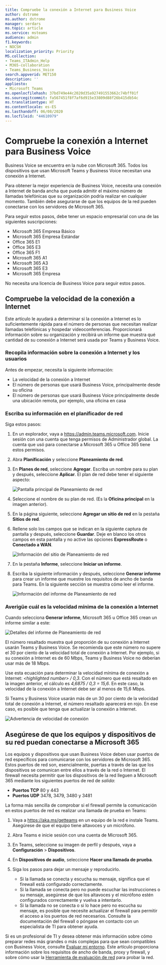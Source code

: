 ```yaml
---
title: Compruebe la conexión a Internet para Business Voice
author: dstrome
ms.author: dstrome
manager: serdars
ms.topic: article
ms.service: msteams
audience: admin
f1.keywords:
- NOCSH
localization_priority: Priority
MS.collection:
- Teams_ITAdmin_Help
- M365-collaboration
- Teams_Business_Voice
search.appverid: MET150
description: ''
appliesto:
- Microsoft Teams
ms.openlocfilehash: 37bd749e44c2020d35a927491553662c74bff01f
ms.sourcegitcommit: fa567451f8f7af6d915e33809d88f26b415db54c
ms.translationtype: HT
ms.contentlocale: es-ES
ms.lasthandoff: 06/08/2020
ms.locfileid: "44610979"
---
```

# <a name="check-your-internet-connection-for-business-voice"></a>Compruebe la conexión a Internet para Business Voice

Business Voice se encuentra en la nube con Microsoft 365. Todos los dispositivos que usan Microsoft Teams y Business Voice necesitan una conexión a Internet.

Para obtener la mejor experiencia de Business Voice, necesita una conexión a Internet de banda ancha que pueda admitir el máximo número de llamadas telefónicas que su organización podría realizar en cualquier momento. También debe asegurarse de que los equipos de la red pueden conectarse con los servidores de Microsoft 365.

Para seguir estos pasos, debe tener un espacio empresarial con una de las siguientes suscripciones:

* Microsoft 365 Empresa Básico
* Microsoft 365 Empresa Estándar
* Office 365 E1
* Office 365 E3
* Office 365 F1
* Microsoft 365 A1
* Microsoft 365 A3
* Microsoft 365 E3
* Microsoft 365 Empresa

No necesita una licencia de Business Voice para seguir estos pasos.

## <a name="check-your-internet-connection-speed"></a>Compruebe la velocidad de la conexión a Internet

Este artículo le ayudará a determinar si la conexión a Internet es lo suficientemente rápida para el número de personas que necesitan realizar llamadas telefónicas y hospedar videoconferencias. Proporcionará información sobre su organización y recibirá un informe que muestra qué cantidad de su conexión a Internet será usada por Teams y Business Voice.

### <a name="gather-information-about-your-internet-connection-and-users"></a>Recopila información sobre la conexión a Internet y los usuarios

Antes de empezar, necesita la siguiente información:

* La velocidad de la conexión a Internet
* El número de personas que usará Business Voice, principalmente desde su oficina
* El número de personas que usará Business Voice principalmente desde una ubicación remota, por ejemplo, una oficina en casa

### <a name="enter-your-information-into-the-network-planner"></a>Escriba su información en el planificador de red

Siga estos pasos:

1. En un explorador, vaya a https://admin.teams.microsoft.com. Inicie sesión con una cuenta que tenga permisos de Administrador global. La cuenta que usó para conectarse a Microsoft 365 u Office 365 tiene estos permisos.
2. Abra **Planificación** y seleccione **Planeamiento de red**.
3. En **Planes de red**, seleccione **Agregar**. Escriba un nombre para su plan y después, seleccione **Aplicar**. El plan de red debe tener el siguiente aspecto:

    ![Pantalla principal de Planeamiento de red](../media/network-planner-main.png)
1. Seleccione el nombre de su plan de red. (Es la **Oficina principal** en la imagen anterior).
2. En la página siguiente, seleccione **Agregar un sitio de red** en la pestaña **Sitios de red**.
3. Rellene solo los campos que se indican en la siguiente captura de pantalla y después, seleccione **Guardar**. Deje en blanco los otros campos en esta pantalla y no active las opciones **ExpressRoute** o **Conectado a WAN**.

    ![Información del sitio de Planeamiento de red](../media/network-planner-site-info.png)
1. En la pestaña **Informe**, seleccione **Iniciar un informe**.
1. Escriba la siguiente información y después, seleccione **Generar informe** para crear un informe que muestre los requisitos de ancho de banda para Teams. En la siguiente sección se muestra cómo leer el informe.

    ![Información del informe de Planeamiento de red](../media/network-planner-report-info.png)

### <a name="find-your-minimum-internet-connection-speed"></a>Averigüe cuál es la velocidad mínima de la conexión a Internet

Cuando selecciona **Generar informe**, Microsoft 365 u Office 365 crean un informe similar a este:

![Detalles del informe de Planeamiento de red](../media/network-planner-report.png)

El número resaltado muestra qué proporción de su conexión a Internet usarán Teams y Business Voice. Se recomienda que este número no supere el 30 por ciento de la velocidad total de conexión a Internet. Por ejemplo, si su conexión a Internet es de 60 Mbps, Teams y Business Voice no deberían usar más de 18 Mbps.

Use esta ecuación para determinar la velocidad mínima de conexión a Internet: *\<highlighted number> / 0,3*. Con el número que está resaltado en la imagen anterior, el cálculo es *4,6875 / 0,3 = 15,6*. En este caso, la velocidad de la conexión a Internet debe ser al menos de 15,6 Mbps.

Si Teams y Business Voice usarán más de un 30 por ciento de la velocidad total de conexión a Internet, el número resaltado aparecerá en rojo. En ese caso, es posible que tenga que actualizar la conexión a Internet.

![Advertencia de velocidad de conexión](../media/network-planner-report-speed-warning.png)

## <a name="make-sure-the-computers-and-devices-on-your-network-can-reach-microsoft-365"></a>Asegúrese de que los equipos y dispositivos de su red puedan conectarse a Microsoft 365

Los equipos y dispositivos que usan Business Voice deben usar puertos de red específicos para comunicarse con los servidores de Microsoft 365. Estos puertos de red son, esencialmente, puertas a través de las que los dispositivos se comunican entre ellos a través de la red o Internet. El firewall necesita permitir que los dispositivos de la red lleguen a Microsoft 365 mediante los siguientes puertos de red de *salida*:

* **Puertos TCP** 80 y 443
* **Puertos UDP** 3478, 3479, 3480 y 3481

La forma más sencilla de comprobar si el firewall permite la comunicación en estos puertos de red es realizar una llamada de prueba en Teams:

1. Vaya a https://aka.ms/getteams en un equipo de la red e instale Teams. Asegúrese de que el equipo tiene altavoces y un micrófono.
2. Abra Teams e inicie sesión con una cuenta de Microsoft 365.
3. En Teams, seleccione su imagen de perfil y después, vaya a **Configuración** > **Dispositivos**.
4. En **Dispositivos de audio**, seleccione **Hacer una llamada de prueba**.
5. Siga los pasos para dejar un mensaje y reproducirlo.

   * Si la llamada se conecta y escucha su mensaje, significa que el firewall está configurado correctamente.
   * Si la llamada se conecta pero no puede escuchar las instrucciones o su mensaje, asegúrese de que los altavoces y el micrófono estén configurados correctamente y vuelva a intentarlo.
   * Si la llamada no se conecta o si lo hace pero no escucha su mensaje, es posible que necesite actualizar el firewall para permitir el acceso a los puertos de red necesarios. Consulte la documentación del firewall o póngase en contacto con un especialista de TI para obtener ayuda.

 Si es un profesional de TI y desea obtener más información sobre cómo preparar redes más grandes o más complejas para que sean compatibles con Business Voice, consulte [Evaluar mi entorno](../3-envision-evaluate-my-environment.md). Este artículo proporciona información sobre los requisitos de ancho de banda, proxy y firewall, y sobre cómo usar la [Herramienta de evaluación de red](../3-envision-evaluate-my-environment.md#test-the-network) para probar la red.

